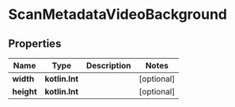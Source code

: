 
# ScanMetadataVideoBackground

## Properties
Name | Type | Description | Notes
------------ | ------------- | ------------- | -------------
**width** | **kotlin.Int** |  |  [optional]
**height** | **kotlin.Int** |  |  [optional]



